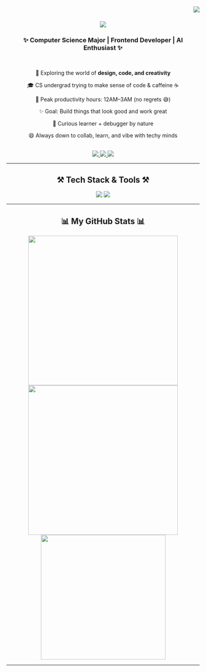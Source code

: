 <img align="right" src="https://visitor-badge.laobi.icu/badge?page_id=nikhithars.nikhithars" />

<h1 align="center">
  <img src="https://readme-typing-svg.herokuapp.com/?font=Righteous&size=35&center=true&vCenter=true&width=500&height=70&duration=4000&lines=Hi+There!+👋;+I'm+Nikhitha+R+S!;" />
</h1>

<h3 align="center">✨ Computer Science Major | Frontend Developer | AI Enthusiast ✨</h3>

<br/>

<div align="center">

🚀 Exploring the world of **design, code, and creativity**

🎓 CS undergrad trying to make sense of code & caffeine ☕  
 
🌙 Peak productivity hours: 12AM–3AM (no regrets 😅)    
 
✨ Goal: Build things that look good and work great
  
🧠 Curious learner + debugger by nature  
  
😄 Always down to collab, learn, and vibe with techy minds

</div>

<br/>

<div align="center"> 
  <a href="mailto:nikhithars.20@gmail.com">
    <img src="https://img.shields.io/badge/Gmail-333333?style=for-the-badge&logo=gmail&logoColor=red" />
  </a>
  <a href="https://www.linkedin.com/in/nikhithars" target="_blank">
    <img src="https://img.shields.io/badge/LinkedIn-0077B5?style=for-the-badge&logo=linkedin&logoColor=white" />
  </a>
  <a href="https://tinyurl.com/Nikhitha-R-S" target="_blank">
    <img src="https://img.shields.io/badge/Portfolio-FF5722?style=for-the-badge&logo=google-chrome&logoColor=white" />
  </a>
</div>

---

<h2 align="center">⚒️ Tech Stack & Tools ⚒️</h2>

<div align="center">
  <img src="https://skillicons.dev/icons?i=html,css,js,ts,react,nextjs,tailwind,figma,vscode,github" />
  <img src="https://skillicons.dev/icons?i=python,nodejs,firebase,mongodb,mysql,java,c,git" />
</div>

---

<h2 align="center">📊 My GitHub Stats 📊</h2>

<div align="center">
  <img width=390 src="https://github-readme-streak-stats-salesp07.vercel.app/?user=nikhithars&count_private=true&theme=react&border_radius=10" />
  <img width=390 src="https://github-readme-stats-salesp07.vercel.app/api?username=nikhithars&count_private=true&show_icons=true&theme=react&rank_icon=github&border_radius=10" />
  <br/>
  <img width=325 src="https://github-readme-stats-salesp07.vercel.app/api/top-langs/?username=nikhithars&hide=HTML&langs_count=8&layout=compact&theme=react&border_radius=10" />
</div>


---

<br/>
